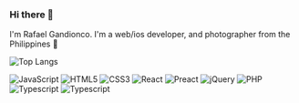 ### Hi there 👋

I'm Rafael Gandionco. I'm a web/ios developer, and photographer from the Philippines 🌴


<!-- See: https://github.com/anuraghazra/github-readme-stats?tab=readme-ov-file#all-demos -->
![Top Langs](https://github-readme-stats.vercel.app/api/top-langs/?username=rafaelgandi&layout=compact&theme=dracula)


![JavaScript](https://img.shields.io/badge/JavaScript-F7DF1E.svg?style=for-the-badge&logo=JavaScript&logoColor=black)
![HTML5](https://img.shields.io/badge/html5-%23E34F26.svg?style=for-the-badge&logo=html5&logoColor=white)
![CSS3](https://img.shields.io/badge/css3-%231572B6.svg?style=for-the-badge&logo=css3&logoColor=white)
![React](https://img.shields.io/badge/React-61DAFB.svg?style=for-the-badge&logo=React&logoColor=black)
![Preact](https://img.shields.io/badge/Preact-673AB8.svg?style=for-the-badge&logo=Preact&logoColor=white)
![jQuery](https://img.shields.io/badge/jquery-%230769AD.svg?style=for-the-badge&logo=jquery&logoColor=white)
![PHP](https://img.shields.io/badge/php-%23777BB4.svg?style=for-the-badge&logo=php&logoColor=white)
![Typescript](https://img.shields.io/badge/TypeScript-3178C6.svg?style=for-the-badge&logo=TypeScript&logoColor=white)
![Typescript](https://img.shields.io/badge/Arc-FCBFBD.svg?style=for-the-badge&logo=Arc&logoColor=black)



<!--
**rafaelgandi/rafaelgandi** is a ✨ _special_ ✨ repository because its `README.md` (this file) appears on your GitHub profile.
-->
